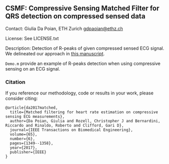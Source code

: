 ## CSMF: Compressive Sensing Matched Filter for QRS detection on compressed sensed data

Contact: Giulia Da Poian, ETH Zurich <gdpaoian@ethz.ch>

License: See LICENSE.txt

Description: Detection of R-peaks of given compressed sensed ECG signal. We delineated our approach in [this manuscript](https://ieeexplore.ieee.org/abstract/document/8038020). 

 `Demo.m` provide an example of R-peaks detection when using compressive sensing on an ECG signal.

### Citation

If you reference our methodology, code or results in your work, please consider citing:

    @article{da2017matched,
      title={Matched filtering for heart rate estimation on compressive sensing ECG measurements},
      author={Da Poian, Giulia and Rozell, Christopher J and Bernardini, Riccardo and Rinaldo, Roberto and Clifford, Gari D},
      journal={IEEE Transactions on Biomedical Engineering},
      volume={65},
      number={6},
      pages={1349--1358},
      year={2017},
      publisher={IEEE}
    }



